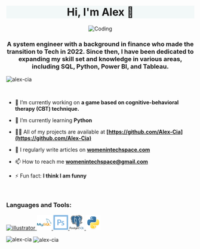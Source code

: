 
<h1 align="center" style="background-color: #F2F8F8;">Hi, I'm Alex 👋</h1>
<p align="center">
  <img alt="Coding" width="200" src="https://miro.medium.com/max/4800/1*qdAW1TjCN57h1lbuuzvchg.gif">
</p>
<h3 align="center"> A system engineer with a background in finance who made the transition to Tech in 2022. Since then, I have been dedicated to expanding my skill set and knowledge in various areas, including SQL, Python, Power BI, and Tableau.</h3>


<p align="left"> <img src="https://komarev.com/ghpvc/?username=alex-cia&label=Profile%20views&color=0e75b6&style=flat" alt="alex-cia" /> </p>

<p align="left"> <a href="https://twitter.com/" target="blank"><img src="https://img.shields.io/twitter/follow/?logo=twitter&style=for-the-badge" alt="" /></a> </p>

- 🔭 I’m currently working on **a game based on cognitive-behavioral therapy (CBT) technique.**

- 🌱 I’m currently learning **Python**

- 👨‍💻 All of my projects are available at **[https://github.com/Alex-Cia](https://github.com/Alex-Cia)**

- 📝 I regularly write articles on **[womenintechspace.com](womenintechspace.com)**

- 📫 How to reach me **womenintechspace@gmail.com**

- ⚡ Fun fact: **I think I am funny**


<br>

<h3 align="left">Languages and Tools:</h3>
<p align="left"> <a href="https://www.adobe.com/in/products/illustrator.html" target="_blank" rel="noreferrer"> <img src="https://www.vectorlogo.zone/logos/adobe_illustrator/adobe_illustrator-icon.svg" alt="illustrator" width="40" height="40"/> </a> <a href="https://www.mysql.com/" target="_blank" rel="noreferrer"> <img src="https://raw.githubusercontent.com/devicons/devicon/master/icons/mysql/mysql-original-wordmark.svg" alt="mysql" width="40" height="40"/> </a> <a href="https://www.photoshop.com/en" target="_blank" rel="noreferrer"> <img src="https://raw.githubusercontent.com/devicons/devicon/master/icons/photoshop/photoshop-line.svg" alt="photoshop" width="40" height="40"/> </a> <a href="https://www.postgresql.org" target="_blank" rel="noreferrer"> <img src="https://raw.githubusercontent.com/devicons/devicon/master/icons/postgresql/postgresql-original-wordmark.svg" alt="postgresql" width="40" height="40"/> </a> <a href="https://www.python.org" target="_blank" rel="noreferrer"> <img src="https://raw.githubusercontent.com/devicons/devicon/master/icons/python/python-original.svg" alt="python" width="40" height="40"/> </a> </p>

<img align="left" src="https://github-readme-stats.vercel.app/api/top-langs?username=alex-cia&show_icons=true&locale=en&layout=compact" alt="alex-cia" /></p>

<p>&nbsp;<img align="center" src="https://github-readme-stats.vercel.app/api?username=alex-cia&show_icons=true&locale=en" alt="alex-cia" /></p>
